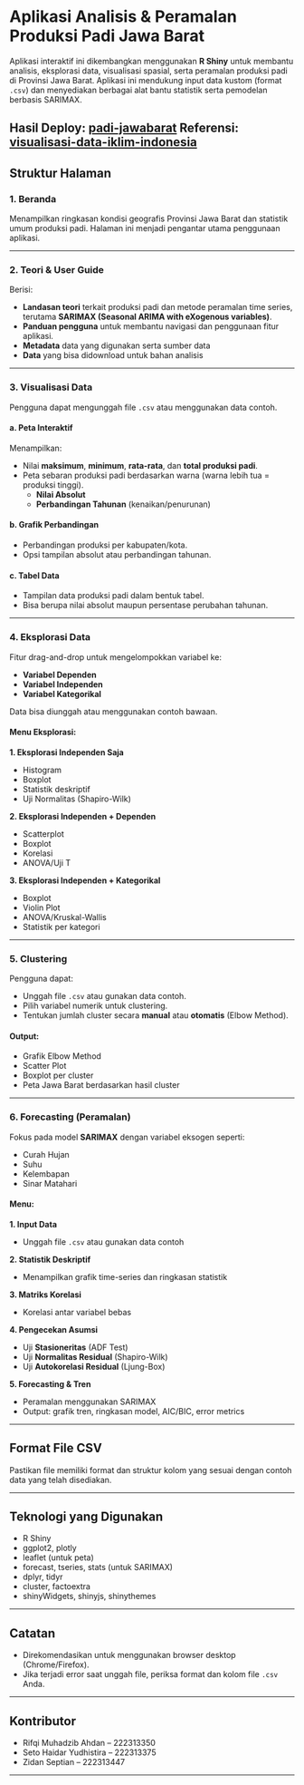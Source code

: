# Aplikasi Analisis & Peramalan Produksi Padi Jawa Barat

Aplikasi interaktif ini dikembangkan menggunakan **R Shiny** untuk membantu analisis, eksplorasi data, visualisasi spasial, serta peramalan produksi padi di Provinsi Jawa Barat. Aplikasi ini mendukung input data kustom (format `.csv`) dan menyediakan berbagai alat bantu statistik serta pemodelan berbasis SARIMAX.

Hasil Deploy: [padi-jawabarat](https://padi-jawabarat.shinyapps.io/padi-jawabarat/) 
Referensi: [visualisasi-data-iklim-indonesia](https://anandasatriaa.github.io/visualisasi-data-iklim-di-indonesia/distribusi.html)
---

## Struktur Halaman

### 1. Beranda
Menampilkan ringkasan kondisi geografis Provinsi Jawa Barat dan statistik umum produksi padi. Halaman ini menjadi pengantar utama penggunaan aplikasi.

---

### 2. Teori & User Guide
Berisi:
- **Landasan teori** terkait produksi padi dan metode peramalan time series, terutama **SARIMAX (Seasonal ARIMA with eXogenous variables)**.
- **Panduan pengguna** untuk membantu navigasi dan penggunaan fitur aplikasi.
- **Metadata** data yang digunakan serta sumber data 
- **Data** yang bisa didownload untuk bahan analisis
---

### 3. Visualisasi Data

Pengguna dapat mengunggah file `.csv` atau menggunakan data contoh.

#### a. Peta Interaktif
Menampilkan:
- Nilai **maksimum**, **minimum**, **rata-rata**, dan **total produksi padi**.
- Peta sebaran produksi padi berdasarkan warna (warna lebih tua = produksi tinggi).
  - **Nilai Absolut**
  - **Perbandingan Tahunan** (kenaikan/penurunan)

#### b. Grafik Perbandingan
- Perbandingan produksi per kabupaten/kota.
- Opsi tampilan absolut atau perbandingan tahunan.

#### c. Tabel Data
- Tampilan data produksi padi dalam bentuk tabel.
- Bisa berupa nilai absolut maupun persentase perubahan tahunan.

---

### 4. Eksplorasi Data

Fitur drag-and-drop untuk mengelompokkan variabel ke:
- **Variabel Dependen**
- **Variabel Independen**
- **Variabel Kategorikal**

Data bisa diunggah atau menggunakan contoh bawaan.

#### Menu Eksplorasi:

**1. Eksplorasi Independen Saja**
- Histogram
- Boxplot
- Statistik deskriptif
- Uji Normalitas (Shapiro-Wilk)

**2. Eksplorasi Independen + Dependen**
- Scatterplot
- Boxplot
- Korelasi
- ANOVA/Uji T

**3. Eksplorasi Independen + Kategorikal**
- Boxplot
- Violin Plot
- ANOVA/Kruskal-Wallis
- Statistik per kategori

---

### 5. Clustering

Pengguna dapat:
- Unggah file `.csv` atau gunakan data contoh.
- Pilih variabel numerik untuk clustering.
- Tentukan jumlah cluster secara **manual** atau **otomatis** (Elbow Method).

#### Output:
- Grafik Elbow Method
- Scatter Plot
- Boxplot per cluster
- Peta Jawa Barat berdasarkan hasil cluster

---

### 6. Forecasting (Peramalan)

Fokus pada model **SARIMAX** dengan variabel eksogen seperti:
- Curah Hujan
- Suhu
- Kelembapan
- Sinar Matahari

#### Menu:

**1. Input Data**
- Unggah file `.csv` atau gunakan data contoh

**2. Statistik Deskriptif**
- Menampilkan grafik time-series dan ringkasan statistik

**3. Matriks Korelasi**
- Korelasi antar variabel bebas

**4. Pengecekan Asumsi**
- Uji **Stasioneritas** (ADF Test)
- Uji **Normalitas Residual** (Shapiro-Wilk)
- Uji **Autokorelasi Residual** (Ljung-Box)

**5. Forecasting & Tren**
- Peramalan menggunakan SARIMAX
- Output: grafik tren, ringkasan model, AIC/BIC, error metrics

---

## Format File CSV

Pastikan file memiliki format dan struktur kolom yang sesuai dengan contoh data yang telah disediakan.

---

## Teknologi yang Digunakan

- R Shiny
- ggplot2, plotly
- leaflet (untuk peta)
- forecast, tseries, stats (untuk SARIMAX)
- dplyr, tidyr
- cluster, factoextra
- shinyWidgets, shinyjs, shinythemes

---

## Catatan

- Direkomendasikan untuk menggunakan browser desktop (Chrome/Firefox).
- Jika terjadi error saat unggah file, periksa format dan kolom file `.csv` Anda.

---

## Kontributor
- Rifqi Muhadzib Ahdan – 222313350
- Seto Haidar Yudhistira – 222313375
- Zidan Septian – 222313447

---

